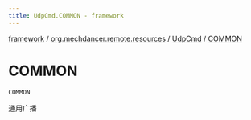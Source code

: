 ```yaml
---
title: UdpCmd.COMMON - framework
---
```


[framework](../../index.html) / [org.mechdancer.remote.resources](../index.html) / [UdpCmd](index.html) / [COMMON](./-c-o-m-m-o-n.html)

# COMMON

`COMMON`

通用广播

